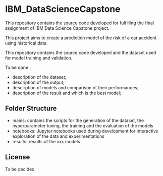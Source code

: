 # IBM_DataScienceCapstone

This repository contains the source code developed for fulfilling the final assignment of IBM Data Science Capstone project.


This project aims to create a prediction model of the risk of a car accident using historical data.

This repository contains the source code developed and the dataset used for model training and validation.

To be done : 
+ description of the dataset;
+ description of the output;
+ descirption of models and comparison of their performances;
+ description of the result and which is the best model;

## Folder Structure
+ mains: contains the scripts for the generation of the dataset, the hyperparameter tuning, the training and the evaluation of the models
+ notebooks: Jupyter notebooks used during development for interactive exploration of the data and experimentations
+ results: results of the xxx models

## License
To be decided
